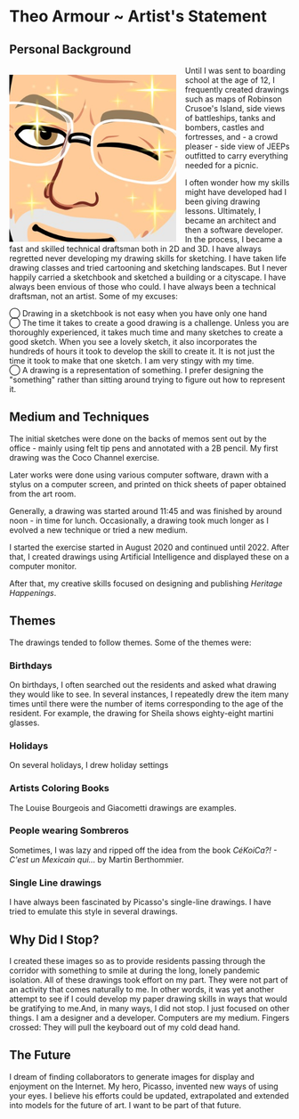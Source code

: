 # Theo Armour ~ Artist's Statement



## Personal Background

<img src="image/2024-05-21-artists-statement/theo-bitmoji.png" style="float:left;padding-right:1rem;margin-top:1rem;" width=300>

Until I was sent to boarding school at the age of 12, I frequently created drawings such as maps of Robinson Crusoe's Island, side views of battleships, tanks and bombers, castles and fortresses, and - a crowd pleaser - side view of JEEPs outfitted to carry everything needed for a picnic.

I often wonder how my skills might have developed had I been giving drawing lessons. Ultimately, I became an architect and then a software developer. In the process, I became a fast and skilled technical draftsman both in 2D and 3D. I have always regretted never developing my drawing skills for sketching. I have taken life drawing classes and tried cartooning and sketching landscapes. But I never happily carried a sketchbook and sketched a building or a cityscape. I have always been envious of those who could. I have always been a technical draftsman, not an artist. Some of my excuses:

◯ Drawing in a sketchbook is not easy when you have only one hand<br>
◯ The time it takes to create a good drawing is a challenge. Unless you are thoroughly experienced, it takes much time and many sketches to create a good sketch. When you see a lovely sketch, it also incorporates the hundreds of hours it took to develop the skill to create it. It is not just the time it took to make that one sketch. I am very stingy with my time.<br>
◯ A drawing is a representation of something. I prefer designing the "something" rather than sitting around trying to figure out how to represent it.

## Medium and Techniques

The initial sketches were done on the backs of memos sent out by the office - mainly using felt tip pens and annotated with a 2B pencil. My first drawing was the Coco Channel exercise.

Later works were done using various computer software, drawn with a stylus on a computer screen, and printed on thick sheets of paper obtained from the art room.

Generally, a drawing was started around 11:45 and was finished by around noon - in time for lunch. Occasionally, a drawing took much longer as I evolved a new technique or tried a new medium.

I started the exercise started in August 2020 and continued until 2022. After that, I created drawings using Artificial Intelligence and displayed these on a computer monitor.

After that, my creative skills focused on designing and publishing _Heritage Happenings_.

## Themes

The drawings tended to follow themes. Some of the themes were:

### Birthdays

On birthdays, I often searched out the residents and asked what drawing they would like to see. In several instances, I repeatedly drew the item many times until there were the number of items corresponding to the age of the resident. For example, the drawing for Sheila shows eighty-eight martini glasses.

### Holidays

On several holidays, I drew holiday settings

### Artists Coloring Books
The Louise Bourgeois and Giacometti drawings are examples.

### People wearing Sombreros

Sometimes, I was lazy and ripped off the idea from the book _CéKoiCa?! - C'est un Mexicain qui..._ by Martin Berthommier.

### Single Line drawings
I have always been fascinated by Picasso's single-line drawings. I have tried to emulate this style in several drawings.

## Why Did I Stop?

I created these images so as to provide residents passing through the corridor with something to smile at during the long, lonely pandemic isolation. All of these drawings took effort on my part. They were not part of an activity that comes naturally to me. In other words, it was yet another attempt to see if I could develop my paper drawing skills in ways that would be gratifying to me.And, in many ways, I did not stop. I just focused on other things. I am a designer and a developer. Computers are my medium. Fingers crossed: They will pull the keyboard out of my cold dead hand.

## The Future

I dream of finding collaborators to generate images for display and enjoyment on the Internet. My hero, Picasso, invented new ways of using your eyes. I believe his efforts could be updated, extrapolated and extended into models for the future of art. I want to be part of that future.

